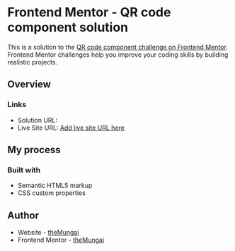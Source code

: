 
# Frontend Mentor - QR code component solution

This is a solution to the [QR code component challenge on Frontend Mentor](https://www.frontendmentor.io/challenges/qr-code-component-iux_sIO_H). Frontend Mentor challenges help you improve your coding skills by building realistic projects. 


## Overview

### Links

- Solution URL:[](https://github.com/theMungai/qr-code-component)
- Live Site URL: [Add live site URL here](https://your-live-site-url.com)

## My process

### Built with

- Semantic HTML5 markup
- CSS custom properties


## Author

- Website - [theMungai](https://github.com/theMungai/qr-code-component)
- Frontend Mentor - [theMungai](https://www.frontendmentor.io/profile/theMungai)
